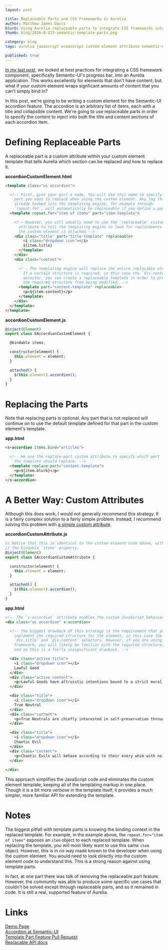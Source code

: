 ```yaml
---
layout: post

title: Replaceable Parts and CSS Frameworks in Aurelia 
author: Matthew James Davis
blurb: Using Aurelia replaceable parts to integrate CSS frameworks into an Aurelia application.
thumb: blog/2016-8-222-semantic-template-parts.png

category: blog
tags: aurelia javascript ecmascript custom element attribute semantic-ui

published: true
---
```

[In my last post](/blog/semantic-custom-element), we looked at best practices for integrating a CSS framework component, specifically Semantic-UI's progress bar, into an Aurelia application. This works excellently for elements that don't have content; but what if your custom element wraps signficant amounts of content that you can't simply bind in?

In this post, we're going to be writing a custom element for the Semantic-UI accordion feature. The accordion is an arbitrary list of items, each with a title and collapsible content. We're going to use replaceable parts in order to specify the content to inject into both the title and content sections of each accordion item.

# Defining Replaceable Parts

A replaceable part is a custom attribute within your custom element template that tells Aurelia which section can be replaced and how to replace it.

**accordionCustomElement.html**

```html
<template class="ui accordion">

  <!-- First, give your part a name. You will use this name to specify which 
    part you want to replace when using the custom element. Any tag that is 
    already hooked into the templating engine, for example through 
    `repeat.for`, will automatically be replaceable if you define a part name. -->
  <template repeat.for="item of items" part="item-template">

    <!-- However, you will usually need to use the `replaceable` custom 
      attribute to tell the templating engine to look for replacements when 
      the custom element is attached -->
    <div class="title" part="title-template" replaceable>
        <i class="dropdown icon"></i>
        ${item.title}
      </template>
    </div>
    <div class="content">

      <!-- The templating engine will replace the entire replacable element.
        If a certain structure is required, in this case the `div.content`
        selector, you can create a replaceable template in order to prevent
        the required structure from being modified. -->
      <template part="content-template" replaceable>
        <p>${item.content}</p>
      </template>
    </div>
  </template>
</template>
```

**accordionCustomElement.js**

```javascript
@inject(Element)
export class SAccordionCustomElement {

  @bindable items;

  constructor(element) {
    this.element = element;
  }

  attached() {
    $(this.element).accordion();
  }
}
```

# Replacing the Parts

Note that replacing parts is optional. Any part that is not replaced will continue on to use the default template defined for that part in the custom element's template.

**app.html**

```html
<s-accordion items.bind="articles">

  <!-- We use the replace-part custom attribute to specify which part 
    the template should replace. -->
  <template replace-part="content-template">
    <p>${item.blurb}</p>
  </template>
</s-accordion>
```

# A Better Way: Custom Attributes

Although this does work, I would not generally recommend this strategy. It is a fairly complex solution to a fairly simple problem. Instead, I recommend solving this problem with [a simple custom attribute](/blog/custom-attributes-part-1).

**accordionCustomAttribute.js**

```javascript
// Notice that this is identical to the custom element code above, without
// the bindable `items` property.
@inject(Element)
export class SAccordionCustomAttribute {

  constructor(element) {
    this.element = element;
  }

  attached() {
    $(this.element).accordion();
  }
}
```

**app.html**

```html
<!-- The `s-accordion` attribute enables the custom JavaScript behavior. -->
<div class="ui accordion" s-accordion>

  <!-- The biggest drawback of this strategy is the requirement that you 
    implement the required structure for the element, in this case the
    `div.title` and `div.content` selectors. However, if you are using the 
    framework, you will likely be familiar with the required structure,
    and so this is a fairly insignificant drawback. -->

  <div class="active title">
    <i class="dropdown icon"></i>
    Lawful Good
  </div>
  <div class="active content">
    <p>Lawful Goods have altruistic intentions bound to a strict moral code.</p>
  </div>

  <div class="title">
    <i class="dropdown icon"></i>
    True Neutral
  </div>
  <div class="content">
    <p>True Neutrals are chiefly interested in self-preservation through pragmatism.</p>
  </div>

  <div class="title">
    <i class="dropdown icon"></i>
    Chaotic Evil
  </div>
  <div class="content">
    <p>Chaotic Evils will behave according to their every whim with no regard for others.</p>
  </div>
  
</div>
```

This approach simplifies the JavaScript code and eliminates the custom element template, keeping all of the templating markup in one place. Though it is a bit more verbose in the template itself, it provides a much simpler, more familiar API for extending the template.

# Notes

The biggest pitfall with template parts is knowing the binding context in the replaced template. For example, in the example above, the `repeat.for="item of items"` exposes an `item` object to each replaced template. When replacing the template, you will most likely want to use this same `item` object. However, this is in no way made known to the developer when using the custom element. You would need to look directly into the custom element code to understand this. This is a strong reason against using template parts.

In fact, at one part there was talk of removing the replaceable part feature. However, the community was able to produce some specific use cases that couldn't be solved except through replaceable parts, and so it remained in code. It is still a real, supported feature of Aurelia.

# Links

[Demo Page](http://davismj.me/aurelia-semantic/#/accordion)<br />
[Accordion at Semantic-UI](http://semantic-ui.com/modules/accordion.html)<br />
[Template Part Feature Pull Request](https://github.com/aurelia/templating/commit/1d9ba1c06563a12505dd4033ff24932a9f88007e)<br />
[Replacable API docs](http://aurelia.io/hub.html#/doc/api/aurelia/templating-resources/latest/class/Replaceable)<br />
